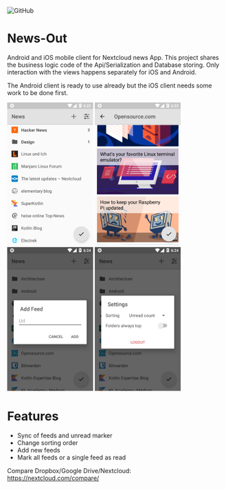 ![GitHub](https://img.shields.io/github/license/SimonSchubert/NewsOut.svg)

# News-Out

Android and iOS mobile client for Nextcloud news App. This project shares the business logic code of the Api/Serialization and Database storing. Only interaction with the views happens separately for iOS and Android.

The Android client is ready to use already but the iOS client needs some work to be done first.

<img src="https://raw.githubusercontent.com/SimonSchubert/NewsOut/master/art/screen01.png" width="200"> <img src="https://raw.githubusercontent.com/SimonSchubert/NewsOut/master/art/screen02.png" width="200"> <img src="https://raw.githubusercontent.com/SimonSchubert/NewsOut/master/art/screen03.png" width="200"> <img src="https://raw.githubusercontent.com/SimonSchubert/NewsOut/master/art/screen04.png" width="200">

# Features

  - Sync of feeds and unread marker
  - Change sorting order
  - Add new feeds
  - Mark all feeds or a single feed as read


Compare Dropbox/Google Drive/Nextcloud: https://nextcloud.com/compare/